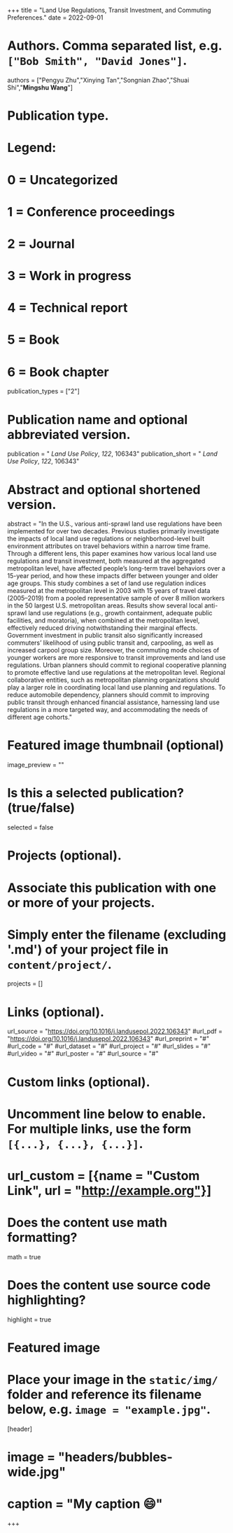 +++
title = "Land Use Regulations, Transit Investment, and Commuting Preferences."
date = 2022-09-01

# Authors. Comma separated list, e.g. `["Bob Smith", "David Jones"]`.
authors = ["Pengyu Zhu","Xinying Tan","Songnian Zhao","Shuai Shi","**Mingshu Wang**"]

# Publication type.
# Legend:
# 0 = Uncategorized
# 1 = Conference proceedings
# 2 = Journal
# 3 = Work in progress
# 4 = Technical report
# 5 = Book
# 6 = Book chapter
publication_types = ["2"]

# Publication name and optional abbreviated version.
publication = " *Land Use Policy*, *122*, 106343"
publication_short = " *Land Use Policy*, *122*, 106343"

# Abstract and optional shortened version.
abstract = "In the U.S., various anti-sprawl land use regulations have been implemented for over two decades. Previous studies primarily investigate the impacts of local land use regulations or neighborhood-level built environment attributes on travel behaviors within a narrow time frame. Through a different lens, this paper examines how various local land use regulations and transit investment, both measured at the aggregated metropolitan level, have affected people’s long-term travel behaviors over a 15-year period, and how these impacts differ between younger and older age groups. This study combines a set of land use regulation indices measured at the metropolitan level in 2003 with 15 years of travel data (2005–2019) from a pooled representative sample of over 8 million workers in the 50 largest U.S. metropolitan areas. Results show several local anti-sprawl land use regulations (e.g., growth containment, adequate public facilities, and moratoria), when combined at the metropolitan level, effectively reduced driving notwithstanding their marginal effects. Government investment in public transit also significantly increased commuters’ likelihood of using public transit and, carpooling, as well as increased carpool group size. Moreover, the commuting mode choices of younger workers are more responsive to transit improvements and land use regulations. Urban planners should commit to regional cooperative planning to promote effective land use regulations at the metropolitan level. Regional collaborative entities, such as metropolitan planning organizations should play a larger role in coordinating local land use planning and regulations. To reduce automobile dependency, planners should commit to improving public transit through enhanced financial assistance, harnessing land use regulations in a more targeted way, and accommodating the needs of different age cohorts."

# Featured image thumbnail (optional)
image_preview = ""

# Is this a selected publication? (true/false)
selected = false

# Projects (optional).
#   Associate this publication with one or more of your projects.
#   Simply enter the filename (excluding '.md') of your project file in `content/project/`.

projects = []

# Links (optional).
url_source = "https://doi.org/10.1016/j.landusepol.2022.106343"
#url_pdf = "https://doi.org/10.1016/j.landusepol.2022.106343"
#url_preprint = "#"
#url_code = "#"
#url_dataset = "#"
#url_project = "#"
#url_slides = "#"
#url_video = "#"
#url_poster = "#"
#url_source = "#"

# Custom links (optional).
#   Uncomment line below to enable. For multiple links, use the form `[{...}, {...}, {...}]`.
# url_custom = [{name = "Custom Link", url = "http://example.org"}]

# Does the content use math formatting?
math = true

# Does the content use source code highlighting?
highlight = true

# Featured image
# Place your image in the `static/img/` folder and reference its filename below, e.g. `image = "example.jpg"`.
[header]
# image = "headers/bubbles-wide.jpg"
# caption = "My caption :smile:"

+++

